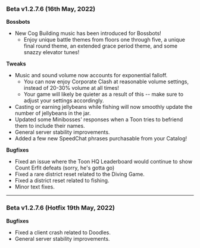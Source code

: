 ### Beta v1.2.7.6 (16th May, 2022)

**Bossbots**
- New Cog Building music has been introduced for Bossbots!
  - Enjoy unique battle themes from floors one through five, a unique final round theme, an extended grace period theme, and some snazzy elevator tunes!

**Tweaks**
- Music and sound volume now accounts for exponential falloff.
  - You can now enjoy Corporate Clash at reasonable volume settings, instead of 20-30% volume at all times!
  - Your game will likely be quieter as a result of this -- make sure to adjust your settings accordingly.
- Casting or earning jellybeans while fishing will now smoothly update the number of jellybeans in the jar.
- Updated some Minibosses' responses when a Toon tries to befriend them to include their names.
- General server stability improvements.
- Added a few new SpeedChat phrases purchasable from your Catalog!

**Bugfixes**
- Fixed an issue where the Toon HQ Leaderboard would continue to show Count Erfit defeats (sorry, he's gotta go)
- Fixed a rare district reset related to the Diving Game.
- Fixed a district reset related to fishing.
- Minor text fixes.

-----

### Beta v1.2.7.6 (Hotfix 19th May, 2022)

**Bugfixes** 
- Fixed a client crash related to Doodles.
- General server stability improvements.

